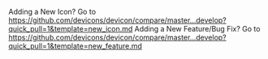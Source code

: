 Adding a New Icon? Go to https://github.com/devicons/devicon/compare/master...develop?quick_pull=1&template=new_icon.md
Adding a New Feature/Bug Fix? Go to https://github.com/devicons/devicon/compare/master...develop?quick_pull=1&template=new_feature.md